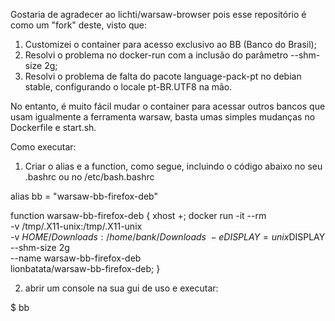 Gostaria de agradecer ao lichti/warsaw-browser pois esse repositório é como um "fork" deste, visto que:

1) Customizei o container para acesso exclusivo ao BB (Banco do Brasil);
2) Resolvi o problema no docker-run com a inclusão do parâmetro --shm-size 2g;
3) Resolvi o problema de falta do pacote language-pack-pt no debian stable, configurando o locale pt-BR.UTF8 na mão.

No entanto, é muito fácil mudar o container para acessar outros bancos que usam igualmente a ferramenta warsaw, basta umas simples mudanças no Dockerfile e start.sh.

Como executar:

1) Criar o alias e a function, como segue, incluindo o código abaixo no seu .bashrc ou no /etc/bash.bashrc

alias bb = "warsaw-bb-firefox-deb"

function warsaw-bb-firefox-deb {
     xhost +;
     docker run -it --rm \
          -v /tmp/.X11-unix:/tmp/.X11-unix \
          -v $HOME/Downloads:/home/bank/Downloads \
          -e DISPLAY=unix$DISPLAY \
          --shm-size 2g \
          --name warsaw-bb-firefox-deb \
          lionbatata/warsaw-bb-firefox-deb;
}

2) abrir um console na sua gui de uso e executar:

$ bb

